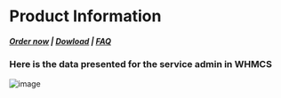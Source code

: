 # Product Information

#####  [Order now](https://puqcloud.com/index.php?rp=/store/whmcs-module-nextcloud) | [Dowload](https://download.puqcloud.com/WHMCS/servers/PUQ_WHMCS-Nextcloud/) | [FAQ](https://faq.puqcloud.com/)

### Here is the data presented for the service admin in WHMCS

![image](https://user-images.githubusercontent.com/81689153/223082394-969a1a84-8b52-4506-94a7-64a93f689b74.png)

